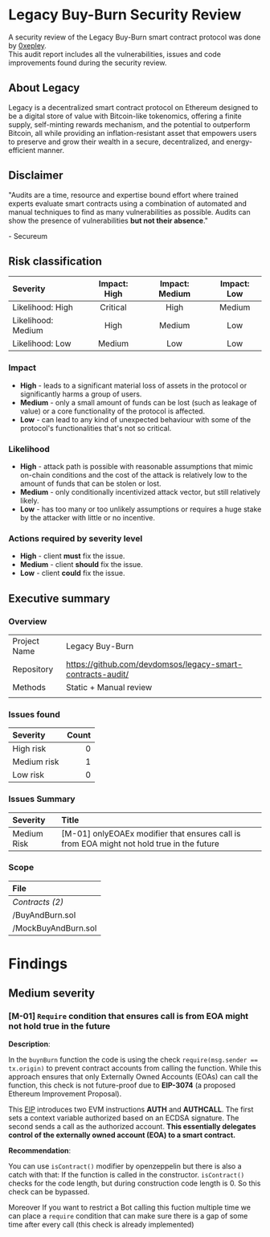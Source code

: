 # Legacy Buy-Burn Security Review

A security review of the Legacy Buy-Burn smart contract protocol was done by [0xepley](https://twitter.com/0xepley). \
This audit report includes all the vulnerabilities, issues and code improvements found during the security review.

## About Legacy

Legacy is a decentralized smart contract protocol on Ethereum designed to be a digital store of value with Bitcoin-like tokenomics, offering a finite supply, self-minting rewards mechanism, and the potential to outperform Bitcoin, all while providing an inflation-resistant asset that empowers users to preserve and grow their wealth in a secure, decentralized, and energy-efficient manner.

## Disclaimer

"Audits are a time, resource and expertise bound effort where trained experts evaluate smart
contracts using a combination of automated and manual techniques to find as many vulnerabilities
as possible. Audits can show the presence of vulnerabilities **but not their absence**."

\- Secureum

## Risk classification

| Severity           | Impact: High | Impact: Medium | Impact: Low |
| :----------------- | :----------: | :------------: | :---------: |
| Likelihood: High   |   Critical   |      High      |   Medium    |
| Likelihood: Medium |     High     |     Medium     |     Low     |
| Likelihood: Low    |    Medium    |      Low       |     Low     |

### Impact

- **High** - leads to a significant material loss of assets in the protocol or significantly harms a group of users.
- **Medium** - only a small amount of funds can be lost (such as leakage of value) or a core functionality of the protocol is affected.
- **Low** - can lead to any kind of unexpected behaviour with some of the protocol's functionalities that's not so critical.

### Likelihood

- **High** - attack path is possible with reasonable assumptions that mimic on-chain conditions and the cost of the attack is relatively low to the amount of funds that can be stolen or lost.
- **Medium** - only conditionally incentivized attack vector, but still relatively likely.
- **Low** - has too many or too unlikely assumptions or requires a huge stake by the attacker with little or no incentive.

### Actions required by severity level

- **High** - client **must** fix the issue.
- **Medium** - client **should** fix the issue.
- **Low** - client **could** fix the issue.

## Executive summary

### Overview

|               |                                                                                              |
| :------------ | :------------------------------------------------------------------------------------------- |
| Project Name  | Legacy Buy-Burn                                                                                     |
| Repository    | https://github.com/devdomsos/legacy-smart-contracts-audit/  
| Methods       | Static + Manual review                                                                                |
|               |


### Issues found

| Severity      |                                                     Count |
| :------------ | --------------------------------------------------------: |
| High risk     |       0 |
| Medium risk   |     1 |
| Low risk      |       0 |

### Issues Summary

| Severity      | Title                                                                                                                                   |
| :------------ | :------------------------------------------------------------------------------------------------------------------------------------- |
| Medium Risk   | [M-01] onlyEOAEx modifier that ensures call is from EOA might not hold true in the future                                                             |


### Scope

| File                                                                                                    | 
| :------------------------------------------------------------------------------------------------------ | 
| _Contracts (2)_                                                  |
| /BuyAndBurn.sol |
| /MockBuyAndBurn.sol |

# Findings


## Medium severity

### [M-01] `Require` condition that ensures call is from EOA might not hold true in the future

**Description**:  

In the `buynBurn` function the code is using the check `require(msg.sender == tx.origin)` to prevent contract accounts from calling the function. While this approach ensures that only Externally Owned Accounts (EOAs) can call the function, this check is not future-proof due to **EIP-3074** (a proposed Ethereum Improvement Proposal).

This [EIP](https://eips.ethereum.org/EIPS/eip-3074#abstract) introduces two EVM instructions **AUTH** and **AUTHCALL**. The first sets a context variable authorized based on an ECDSA signature. The second sends a call as the authorized account. **This essentially delegates control of the externally owned account (EOA) to a smart contract.**

**Recommendation**:

You can use `isContract()` modifier by openzeppelin but there is also a catch with that: If the function is called in the constructor. `isContract()` checks for the code length, but during construction code length is 0. So this check can be bypassed.

Moreover If you want to restrict a Bot calling this fuction multiple time we can place a `require` condition that can make sure there is a gap of some time after every call (this check is already implemented)


